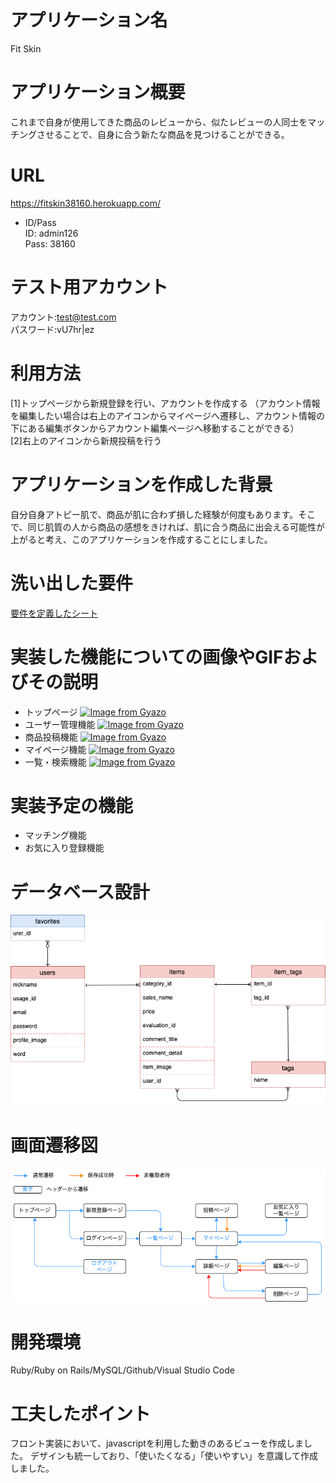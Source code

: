 # アプリケーション名
Fit Skin

# アプリケーション概要
これまで自身が使用してきた商品のレビューから、似たレビューの人同士をマッチングさせることで、自身に合う新たな商品を見つけることができる。

# URL
https://fitskin38160.herokuapp.com/
- ID/Pass<br>
ID: admin126<br>
Pass: 38160

# テスト用アカウント
アカウント:test@test.com<br>
パスワード:vU7hr|ez

# 利用方法
[1]トップページから新規登録を行い、アカウントを作成する
（アカウント情報を編集したい場合は右上のアイコンからマイページへ遷移し、アカウント情報の下にある編集ボタンからアカウント編集ページへ移動することができる）<br>
[2]右上のアイコンから新規投稿を行う

# アプリケーションを作成した背景
自分自身アトピー肌で、商品が肌に合わず損した経験が何度もあります。そこで、同じ肌質の人から商品の感想をきければ、肌に合う商品に出会える可能性が上がると考え、このアプリケーションを作成することにしました。

# 洗い出した要件
[要件を定義したシート](https://docs.google.com/spreadsheets/d/1LLWfr6ZU8rBb5ePfhpQeXhkq4owPEU3uZ4ZpiHwV7m4/edit#gid=982722306)

# 実装した機能についての画像やGIFおよびその説明
- トップページ
[![Image from Gyazo](https://i.gyazo.com/1ecec7e468ace389eb05842e3d94bbb4.png)](https://gyazo.com/1ecec7e468ace389eb05842e3d94bbb4)
- ユーザー管理機能
[![Image from Gyazo](https://i.gyazo.com/9a9873546cda8a2c34067b825f3507d7.png)](https://gyazo.com/9a9873546cda8a2c34067b825f3507d7)
- 商品投稿機能
[![Image from Gyazo](https://i.gyazo.com/4384afe3822b420d7e61d5bcf0634f53.png)](https://gyazo.com/4384afe3822b420d7e61d5bcf0634f53)
- マイページ機能
[![Image from Gyazo](https://i.gyazo.com/d891d99c660d53a0f933d81c14c48d62.png)](https://gyazo.com/d891d99c660d53a0f933d81c14c48d62)
- 一覧・検索機能
[![Image from Gyazo](https://i.gyazo.com/a73f3b10859967082c78021d6213e127.png)](https://gyazo.com/a73f3b10859967082c78021d6213e127)

# 実装予定の機能
- マッチング機能
- お気に入り登録機能

# データベース設計
![ER図](app/assets/images/ER.png "ER図")

# 画面遷移図
![画面遷移図](app/assets/images/view.png "画面遷移図")
# 開発環境
Ruby/Ruby on Rails/MySQL/Github/Visual Studio Code

<!-- # ローカルでの動作方法 -->


# 工夫したポイント
フロント実装において、javascriptを利用した動きのあるビューを作成しました。
デザインも統一しており、「使いたくなる」「使いやすい」を意識して作成しました。